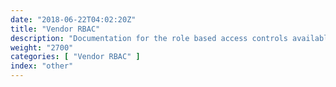```yaml
---
date: "2018-06-22T04:02:20Z"
title: "Vendor RBAC"
description: "Documentation for the role based access controls available in Replicated."
weight: "2700"
categories: [ "Vendor RBAC" ]
index: "other"
---
```

